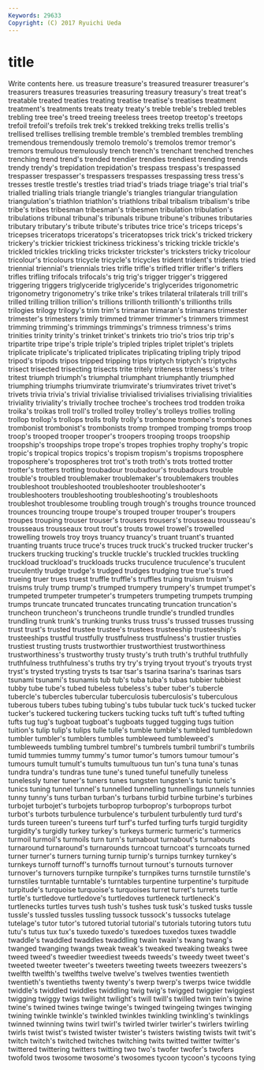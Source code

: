 ```yaml
---
Keywords: 29633 
Copyright: (C) 2017 Ryuichi Ueda
---
```


# title

Write contents here.
us
treasure treasure's treasured treasurer treasurer's treasurers treasures treasuries treasuring treasury
treasury's treat treat's treatable treated treaties treating treatise treatise's treatises
treatment treatment's treatments treats treaty treaty's treble treble's trebled trebles
trebling tree tree's treed treeing treeless trees treetop treetop's treetops
trefoil trefoil's trefoils trek trek's trekked trekking treks trellis trellis's
trellised trellises trellising tremble tremble's trembled trembles trembling tremendous tremendously
tremolo tremolo's tremolos tremor tremor's tremors tremulous tremulously trench trench's
trenchant trenched trenches trenching trend trend's trended trendier trendies trendiest
trending trends trendy trendy's trepidation trepidation's trespass trespass's trespassed trespasser
trespasser's trespassers trespasses trespassing tress tress's tresses trestle trestle's trestles
triad triad's triads triage triage's trial trial's trialled trialling trials
triangle triangle's triangles triangular triangulation triangulation's triathlon triathlon's triathlons tribal
tribalism tribalism's tribe tribe's tribes tribesman tribesman's tribesmen tribulation tribulation's
tribulations tribunal tribunal's tribunals tribune tribune's tribunes tributaries tributary tributary's
tribute tribute's tributes trice trice's triceps triceps's tricepses triceratops triceratops's
triceratopses trick trick's tricked trickery trickery's trickier trickiest trickiness trickiness's
tricking trickle trickle's trickled trickles trickling tricks trickster trickster's tricksters
tricky tricolour tricolour's tricolours tricycle tricycle's tricycles trident trident's tridents
tried triennial triennial's triennials tries trifle trifle's trifled trifler trifler's
triflers trifles trifling trifocals trifocals's trig trig's trigger trigger's triggered
triggering triggers triglyceride triglyceride's triglycerides trigonometric trigonometry trigonometry's trike trike's
trikes trilateral trilaterals trill trill's trilled trilling trillion trillion's trillions
trillionth trillionth's trillionths trills trilogies trilogy trilogy's trim trim's trimaran
trimaran's trimarans trimester trimester's trimesters trimly trimmed trimmer trimmer's trimmers
trimmest trimming trimming's trimmings trimmings's trimness trimness's trims trinities trinity
trinity's trinket trinket's trinkets trio trio's trios trip trip's tripartite
tripe tripe's triple triple's tripled triples triplet triplet's triplets triplicate
triplicate's triplicated triplicates triplicating tripling triply tripod tripod's tripods tripos
tripped tripping trips triptych triptych's triptychs trisect trisected trisecting trisects
trite tritely triteness triteness's triter tritest triumph triumph's triumphal triumphant
triumphantly triumphed triumphing triumphs triumvirate triumvirate's triumvirates trivet trivet's trivets
trivia trivia's trivial trivialise trivialised trivialises trivialising trivialities triviality triviality's
trivially trochee trochee's trochees trod trodden troika troika's troikas troll
troll's trolled trolley trolley's trolleys trollies trolling trollop trollop's trollops
trolls trolly trolly's trombone trombone's trombones trombonist trombonist's trombonists tromp
tromped tromping tromps troop troop's trooped trooper trooper's troopers trooping
troops troopship troopship's troopships trope trope's tropes trophies trophy trophy's
tropic tropic's tropical tropics tropics's tropism tropism's tropisms troposphere troposphere's
tropospheres trot trot's troth troth's trots trotted trotter trotter's trotters
trotting troubadour troubadour's troubadours trouble trouble's troubled troublemaker troublemaker's troublemakers
troubles troubleshoot troubleshooted troubleshooter troubleshooter's troubleshooters troubleshooting troubleshooting's troubleshoots troubleshot
troublesome troubling trough trough's troughs trounce trounced trounces trouncing troupe
troupe's trouped trouper trouper's troupers troupes trouping trouser trouser's trousers
trousers's trousseau trousseau's trousseaus trousseaux trout trout's trouts trowel trowel's
trowelled trowelling trowels troy troys truancy truancy's truant truant's truanted
truanting truants truce truce's truces truck truck's trucked trucker trucker's
truckers trucking trucking's truckle truckle's truckled truckles truckling truckload truckload's
truckloads trucks truculence truculence's truculent truculently trudge trudge's trudged trudges
trudging true true's trued trueing truer trues truest truffle truffle's
truffles truing truism truism's truisms truly trump trump's trumped trumpery
trumpery's trumpet trumpet's trumpeted trumpeter trumpeter's trumpeters trumpeting trumpets trumping
trumps truncate truncated truncates truncating truncation truncation's truncheon truncheon's truncheons
trundle trundle's trundled trundles trundling trunk trunk's trunking trunks truss
truss's trussed trusses trussing trust trust's trusted trustee trustee's trustees
trusteeship trusteeship's trusteeships trustful trustfully trustfulness trustfulness's trustier trusties trustiest
trusting trusts trustworthier trustworthiest trustworthiness trustworthiness's trustworthy trusty trusty's truth
truth's truthful truthfully truthfulness truthfulness's truths try try's trying tryout
tryout's tryouts tryst tryst's trysted trysting trysts ts tsar tsar's
tsarina tsarina's tsarinas tsars tsunami tsunami's tsunamis tub tub's tuba
tuba's tubas tubbier tubbiest tubby tube tube's tubed tubeless tubeless's
tuber tuber's tubercle tubercle's tubercles tubercular tuberculosis tuberculosis's tuberculous tuberous
tubers tubes tubing tubing's tubs tubular tuck tuck's tucked tucker
tucker's tuckered tuckering tuckers tucking tucks tuft tuft's tufted tufting
tufts tug tug's tugboat tugboat's tugboats tugged tugging tugs tuition
tuition's tulip tulip's tulips tulle tulle's tumble tumble's tumbled tumbledown
tumbler tumbler's tumblers tumbles tumbleweed tumbleweed's tumbleweeds tumbling tumbrel tumbrel's
tumbrels tumbril tumbril's tumbrils tumid tummies tummy tummy's tumor tumor's
tumors tumour tumour's tumours tumult tumult's tumults tumultuous tun tun's
tuna tuna's tunas tundra tundra's tundras tune tune's tuned tuneful
tunefully tuneless tunelessly tuner tuner's tuners tunes tungsten tungsten's tunic
tunic's tunics tuning tunnel tunnel's tunnelled tunnelling tunnellings tunnels tunnies
tunny tunny's tuns turban turban's turbans turbid turbine turbine's turbines
turbojet turbojet's turbojets turboprop turboprop's turboprops turbot turbot's turbots turbulence
turbulence's turbulent turbulently turd turd's turds tureen tureen's tureens turf
turf's turfed turfing turfs turgid turgidity turgidity's turgidly turkey turkey's
turkeys turmeric turmeric's turmerics turmoil turmoil's turmoils turn turn's turnabout
turnabout's turnabouts turnaround turnaround's turnarounds turncoat turncoat's turncoats turned turner
turner's turners turning turnip turnip's turnips turnkey turnkey's turnkeys turnoff
turnoff's turnoffs turnout turnout's turnouts turnover turnover's turnovers turnpike turnpike's
turnpikes turns turnstile turnstile's turnstiles turntable turntable's turntables turpentine turpentine's
turpitude turpitude's turquoise turquoise's turquoises turret turret's turrets turtle turtle's
turtledove turtledove's turtledoves turtleneck turtleneck's turtlenecks turtles turves tush tush's
tushes tusk tusk's tusked tusks tussle tussle's tussled tussles tussling
tussock tussock's tussocks tutelage tutelage's tutor tutor's tutored tutorial tutorial's
tutorials tutoring tutors tutu tutu's tutus tux tux's tuxedo tuxedo's
tuxedoes tuxedos tuxes twaddle twaddle's twaddled twaddles twaddling twain twain's
twang twang's twanged twanging twangs tweak tweak's tweaked tweaking tweaks
twee tweed tweed's tweedier tweediest tweeds tweeds's tweedy tweet tweet's
tweeted tweeter tweeter's tweeters tweeting tweets tweezers tweezers's twelfth twelfth's
twelfths twelve twelve's twelves twenties twentieth twentieth's twentieths twenty twenty's
twerp twerp's twerps twice twiddle twiddle's twiddled twiddles twiddling twig
twig's twigged twiggier twiggiest twigging twiggy twigs twilight twilight's twill
twill's twilled twin twin's twine twine's twined twines twinge twinge's
twinged twingeing twinges twinging twining twinkle twinkle's twinkled twinkles twinkling
twinkling's twinklings twinned twinning twins twirl twirl's twirled twirler twirler's
twirlers twirling twirls twist twist's twisted twister twister's twisters twisting
twists twit twit's twitch twitch's twitched twitches twitching twits twitted
twitter twitter's twittered twittering twitters twitting two two's twofer twofer's
twofers twofold twos twosome twosome's twosomes tycoon tycoon's tycoons tying

